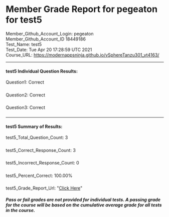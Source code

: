 # Member Grade Report for pegeaton for test5  
   
Member_Github_Account_Login: pegeaton  
Member_Github_Account_ID 18449186  
Test_Name: test5  
Test_Date: Tue Apr 20 17:28:59 UTC 2021  
Course_URL: https://modernappsninja.github.io/vSphereTanzu301_vt4163/  
   
---  
#### test5 Individual Question Results:  
Question1: Correct  
#####  
Question2: Correct  
#####  
Question3: Correct  
#####  
---  
#### test5 Summary of Results:  
test5_Total_Question_Count: 3  
#####  
test5_Correct_Response_Count: 3  
#####  
test5_Incorrect_Response_Count: 0  
#####  
test5_Percent_Correct: 100.00%  
#####  
test5_Grade_Report_Url: "[Click Here](https://github.com/modernappsninjas/pegeaton/blob/main/static/userdata/courses/vSphereTanzu301_vt4163/grade_report.pr221.test5.md)"
##### Pass or fail grades are not provided for individual tests. A passing grade for the course will be based on the cumulative average grade for all tests in the course.  
